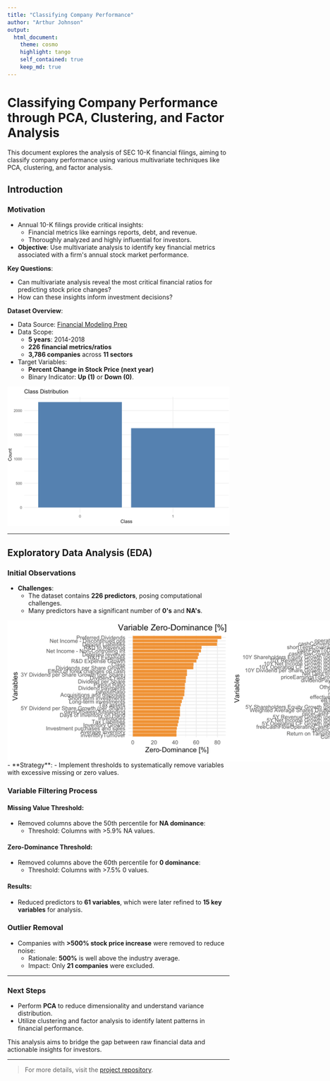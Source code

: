 ```yaml
---
title: "Classifying Company Performance"
author: "Arthur Johnson"
output: 
  html_document:
    theme: cosmo
    highlight: tango
    self_contained: true
    keep_md: true
---
```


# Classifying Company Performance through PCA, Clustering, and Factor Analysis

This document explores the analysis of SEC 10-K financial filings, aiming to classify company performance using various multivariate techniques like PCA, clustering, and factor analysis.

## Introduction

### Motivation

- Annual 10-K filings provide critical insights:
  - Financial metrics like earnings reports, debt, and revenue.
  - Thoroughly analyzed and highly influential for investors.
- **Objective**: Use multivariate analysis to identify key financial metrics associated with a firm's annual stock market performance.

**Key Questions**:
- Can multivariate analysis reveal the most critical financial ratios for predicting stock price changes?
- How can these insights inform investment decisions?

**Dataset Overview**:
- Data Source: [Financial Modeling Prep](https://site.financialmodelingprep.com/)
- Data Scope:
  - **5 years**: 2014-2018
  - **226 financial metrics/ratios**
  - **3,786 companies** across **11 sectors**
- Target Variables:
  - **Percent Change in Stock Price (next year)**
  - Binary Indicator: **Up (1)** or **Down (0)**.
<img src="images/Screenshot 2024-12-11 at 6.25.31 PM.png" alt="Classification" width="600">

---

## Exploratory Data Analysis (EDA)

### Initial Observations

- **Challenges**:
  - The dataset contains **226 predictors**, posing computational challenges.
  - Many predictors have a significant number of **0's** and **NA's**.


<div style="display: flex; justify-content: space-between;">
    <img src="images/Screenshot 2024-12-11 at 6.25.44 PM.png" alt="Classification" width="600">
    <img src="images/Screenshot 2024-12-11 at 6.25.52 PM.png" alt="Classification" width="600">
</div>
- **Strategy**:
  - Implement thresholds to systematically remove variables with excessive missing or zero values.

### Variable Filtering Process

#### Missing Value Threshold:
- Removed columns above the 50th percentile for **NA dominance**:
  - Threshold: Columns with >5.9% NA values.

#### Zero-Dominance Threshold:
- Removed columns above the 60th percentile for **0 dominance**:
  - Threshold: Columns with >7.5% 0 values.

#### Results:
- Reduced predictors to **61 variables**, which were later refined to **15 key variables** for analysis.

### Outlier Removal

- Companies with **>500% stock price increase** were removed to reduce noise:
  - Rationale: **500%** is well above the industry average.
  - Impact: Only **21 companies** were excluded.

---

### Next Steps

- Perform **PCA** to reduce dimensionality and understand variance distribution.
- Utilize clustering and factor analysis to identify latent patterns in financial performance.

This analysis aims to bridge the gap between raw financial data and actionable insights for investors.

---

> For more details, visit the [project repository](https://github.com/yourusername/your-repo).

